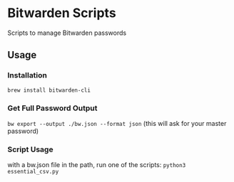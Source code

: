# Bitwarden Scripts
Scripts to manage Bitwarden passwords

## Usage

### Installation
`brew install bitwarden-cli`

### Get Full Password Output
`bw export --output ./bw.json --format json`
(this will ask for your master password)

### Script Usage
with a bw.json file in the path, run one of the scripts:
`python3 essential_csv.py`

